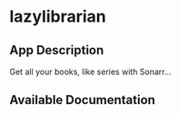 # lazylibrarian

## App Description

Get all your books, like series with Sonarr...

## Available Documentation

